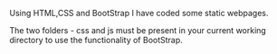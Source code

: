 Using HTML,CSS and BootStrap I have coded some static webpages.

The two folders - css and js must be present in your current working directory to use the functionality of BootStrap.
